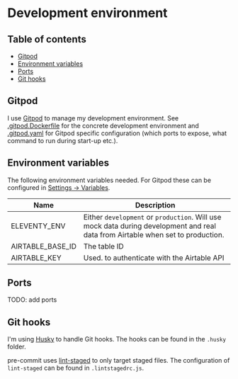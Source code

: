 # Development environment

## Table of contents

<!-- toc -->

- [Gitpod](#gitpod)
- [Environment variables](#environment-variables)
- [Ports](#ports)
- [Git hooks](#git-hooks)

<!-- tocstop -->

## Gitpod

I use [Gitpod](https://www.gitpod.io/) to manage my development environment. See [.gitpod.Dockerfile](./../.gitpod.Dockerfile) for the concrete development environment and [.gitpod.yaml](./../.gitpod.yml) for Gitpod specific configuration (which ports to expose, what command to run during start-up etc.).

## Environment variables

The following environment variables needed. For Gitpod these can be configured in [Settings -> Variables](https://gitpod.io/variables).

| Name | Description |
| - | - |
| ELEVENTY_ENV | Either `development` or `production`. Will use mock data during development and real data from Airtable when set to production. |
| AIRTABLE_BASE_ID | The table ID |
| AIRTABLE_KEY | Used. to authenticate with the Airtable API |

## Ports

TODO: add ports

## Git hooks

I'm using [Husky](https://typicode.github.io/husky/#/) to handle Git hooks. The hooks can be found in the `.husky` folder.

pre-commit uses [lint-staged](https://github.com/okonet/lint-staged) to only target staged files. The configuration of `lint-staged` can be found in `.lintstagedrc.js`.
